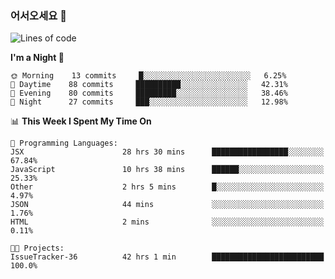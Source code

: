 ### 어서오세요 👋

<!--START_SECTION:waka-->
![Lines of code](https://img.shields.io/badge/From%20Hello%20World%20I%27ve%20Written-5.7%20million%20lines%20of%20code-blue)

**I'm a Night 🦉** 

```text
🌞 Morning    13 commits     █░░░░░░░░░░░░░░░░░░░░░░░░   6.25% 
🌆 Daytime    88 commits     ██████████░░░░░░░░░░░░░░░   42.31% 
🌃 Evening    80 commits     █████████░░░░░░░░░░░░░░░░   38.46% 
🌙 Night      27 commits     ███░░░░░░░░░░░░░░░░░░░░░░   12.98%

```


📊 **This Week I Spent My Time On** 

```text
💬 Programming Languages: 
JSX                      28 hrs 30 mins      █████████████████░░░░░░░░   67.84% 
JavaScript               10 hrs 38 mins      ██████░░░░░░░░░░░░░░░░░░░   25.33% 
Other                    2 hrs 5 mins        █░░░░░░░░░░░░░░░░░░░░░░░░   4.97% 
JSON                     44 mins             ░░░░░░░░░░░░░░░░░░░░░░░░░   1.76% 
HTML                     2 mins              ░░░░░░░░░░░░░░░░░░░░░░░░░   0.11%

🐱‍💻 Projects: 
IssueTracker-36          42 hrs 1 min        █████████████████████████   100.0%

```


<!--END_SECTION:waka-->
